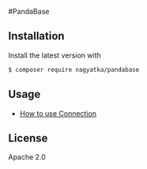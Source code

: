 #PandaBase


## Installation
Install the latest version with

```bash
$ composer require nagyatka/pandabase
```

## Usage
- [How to use Connection](Documentation/01-connection.md)


## License
Apache 2.0
